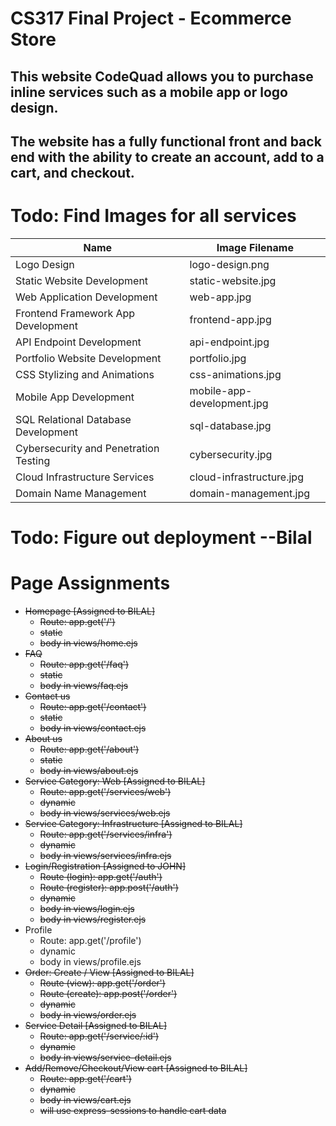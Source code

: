 # CS317 Final Project - Ecommerce Store
## This website CodeQuad allows you to purchase inline services such as a mobile app or logo design. 
## The website has a fully functional front and back end with the ability to create an account, add to a cart, and checkout.



# Todo: Find Images for all services
| Name                                   | Image Filename               |
|----------------------------------------|------------------------------|
| Logo Design                            | logo-design.png              |
| Static Website Development             | static-website.jpg           |
| Web Application Development            | web-app.jpg                  |
| Frontend Framework App Development     | frontend-app.jpg             |
| API Endpoint Development               | api-endpoint.jpg             |
| Portfolio Website Development          | portfolio.jpg                |
| CSS Stylizing and Animations           | css-animations.jpg           |
| Mobile App Development                 | mobile-app-development.jpg   |
| SQL Relational Database Development    | sql-database.jpg             |
| Cybersecurity and Penetration Testing  | cybersecurity.jpg            |
| Cloud Infrastructure Services          | cloud-infrastructure.jpg     |
| Domain Name Management                 | domain-management.jpg        |

# Todo: Figure out deployment --Bilal

# Page Assignments
- ~~Homepage [Assigned to BILAL]~~
    - ~~Route: app.get('/')~~
    - ~~static~~
    - ~~body in views/home.ejs~~
- ~~FAQ~~
    - ~~Route: app.get('/faq')~~
    - ~~static~~
    - ~~body in views/faq.ejs~~
- ~~Contact us~~
    - ~~Route: app.get('/contact')~~
    - ~~static~~
    - ~~body in views/contact.ejs~~
- ~~About us~~
    - ~~Route: app.get('/about')~~
    - ~~static~~
    - ~~body in views/about.ejs~~
- ~~Service Category: Web [Assigned to BILAL]~~
    - ~~Route: app.get('/services/web')~~
    - ~~dynamic~~
    - ~~body in views/services/web.ejs~~
- ~~Service Category: Infrastructure [Assigned to BILAL]~~
    - ~~Route: app.get('/services/infra')~~
    - ~~dynamic~~
    - ~~body in views/services/infra.ejs~~
- ~~Login/Registration [Assigned to JOHN]~~
    - ~~Route (login): app.get('/auth')~~
    - ~~Route (register): app.post('/auth')~~
    - ~~dynamic~~
    - ~~body in views/login.ejs~~
    - ~~body in views/register.ejs~~
- Profile
    - Route: app.get('/profile')
    - dynamic
    - body in views/profile.ejs
- ~~Order: Create / View [Assigned to BILAL]~~
    - ~~Route (view): app.get('/order')~~
    - ~~Route (create): app.post('/order')~~
    - ~~dynamic~~
    - ~~body in views/order.ejs~~
- ~~Service Detail [Assigned to BILAL]~~
    - ~~Route: app.get('/service/:id')~~
    - ~~dynamic~~
    - ~~body in views/service-detail.ejs~~
- ~~Add/Remove/Checkout/View cart [Assigned to BILAL]~~
    - ~~Route: app.get('/cart')~~
    - ~~dynamic~~
    - ~~body in views/cart.ejs~~
    - ~~will use express-sessions to handle cart data~~
